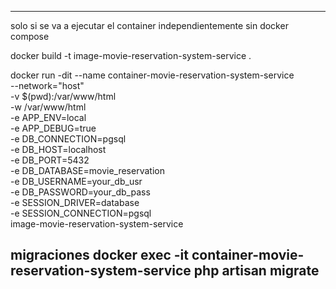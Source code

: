 

----------------------------------------------------------------------------------
solo si se va a ejecutar el container independientemente sin docker compose

docker build -t image-movie-reservation-system-service .

docker run -dit --name container-movie-reservation-system-service \
  --network="host" \
  -v $(pwd):/var/www/html \
  -w /var/www/html \
  -e APP_ENV=local \
  -e APP_DEBUG=true \
  -e DB_CONNECTION=pgsql \
  -e DB_HOST=localhost \
  -e DB_PORT=5432 \
  -e DB_DATABASE=movie_reservation \
  -e DB_USERNAME=your_db_usr \
  -e DB_PASSWORD=your_db_pass \
  -e SESSION_DRIVER=database \
  -e SESSION_CONNECTION=pgsql \
  image-movie-reservation-system-service 


migraciones
docker exec -it container-movie-reservation-system-service php artisan migrate
------------------------------------------------------------------------------------
